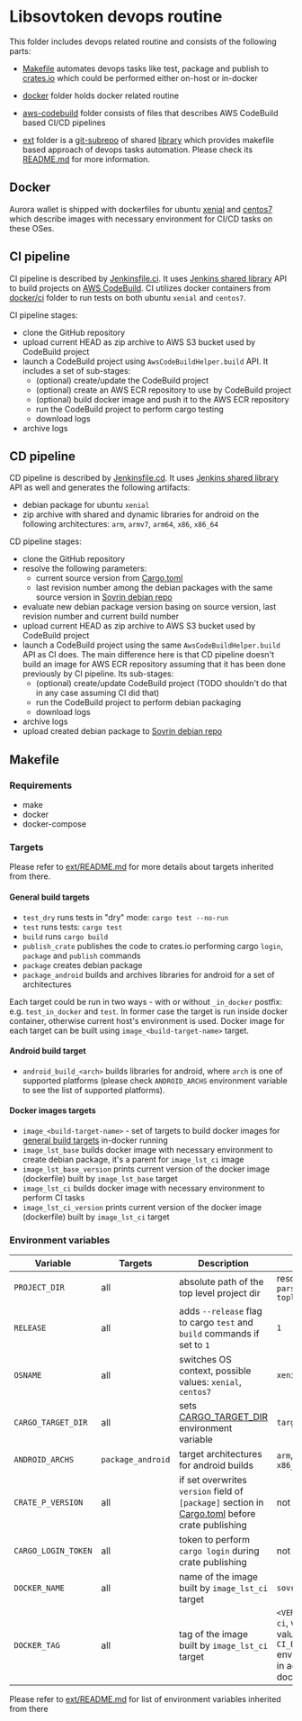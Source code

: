# Libsovtoken devops routine

This folder includes devops related routine and consists of the following parts:
- [Makefile](Makefile) automates devops tasks like test, package and publish to [crates.io](https://crates.io/) which could be performed either on-host or in-docker
- [docker](docker) folder holds docker related routine
- [aws-codebuild](aws-codebuild) folder consists of files that describes AWS CodeBuild based CI/CD pipelines
- [ext](ext) folder is a [git-subrepo][d003158e] of shared [library](https://github.com/sovrin/jenkins-shared/tree/devops-shared) which provides makefile based approach of devops tasks automation. Please check its [README.md](ext/README.md) for more information.

  [d003158e]: https://github.com/ingydotnet/git-subrepo "git-subrepo"

## Docker

Aurora wallet is shipped with dockerfiles for ubuntu [xenial](docker/ci/xenial/Dockerfile) and [centos7](docker/ci/xenial/Dockerfile) which describe images with necessary environment for CI/CD tasks on these OSes.

## CI pipeline

CI pipeline is described by [Jenkinsfile.ci](aws-codebuild/Jenkinsfile.ci). It uses [Jenkins shared library](https://github.com/sovrin/jenkins-shared/tree/aws-codebuild) API to build projects on [AWS CodeBuild](https://aws.amazon.com/codebuild/). CI utilizes docker containers from [docker/ci](docker/ci) folder to run tests on both ubuntu `xenial` and `centos7`.

CI pipeline stages:
- clone the GitHub repository
- upload current HEAD as zip archive to AWS S3 bucket used by CodeBuild project
- launch a CodeBuild project using `AwsCodeBuildHelper.build` API. It includes a set of sub-stages:
  - (optional) create/update the CodeBuild project
  - (optional) create an AWS ECR repository to use by CodeBuild project
  - (optional) build docker image and push it to the AWS ECR repository
  - run the CodeBuild project to perform cargo testing
  - download logs
- archive logs

## CD pipeline

CD pipeline is described by [Jenkinsfile.cd](aws-codebuild/Jenkinsfile.cd). It uses [Jenkins shared library](https://github.com/sovrin/jenkins-shared/tree/aws-codebuild) API as well and generates the following artifacts:
- debian package for ubuntu `xenial`
- zip archive with shared and dynamic libraries for android on the following architectures: `arm`, `armv7`, `arm64`, `x86`, `x86_64`

CD pipeline stages:
- clone the GitHub repository
- resolve the following parameters:
  - current source version from [Cargo.toml](../libsovtoken/Cargo.toml)
  - last revision number among the debian packages with the same source version in [Sovrin debian repo](https://repo.corp.sovrin.com/deb/dists/sovrin-agency-dev-ubuntu/)
- evaluate new debian package version basing on source version, last revision number and current build number
- upload current HEAD as zip archive to AWS S3 bucket used by CodeBuild project
- launch a CodeBuild project using the same `AwsCodeBuildHelper.build` API as CI does. The main difference here is that CD pipeline doesn't build an image for AWS ECR repository assuming that it has been done previously by CI pipeline. Its sub-stages:
  - (optional) create/update CodeBuild project (TODO shouldn't do that in any case assuming CI did that)
  - run the CodeBuild project to perform debian packaging
  - download logs
- archive logs
- upload created debian package to [Sovrin debian repo](https://repo.corp.sovrin.com/deb/dists/sovrin-agency-dev-ubuntu/)

## Makefile

### Requirements

- make
- docker
- docker-compose

### Targets

Please refer to [ext/README.md](ext/README.md) for more details about targets inherited from there.

#### General build targets
- `test_dry` runs tests in "dry" mode: `cargo test --no-run`
- `test` runs tests: `cargo test`
- `build` runs `cargo build`
- `publish_crate` publishes the code to crates.io performing cargo `login`, `package` and `publish` commands
- `package` creates debian package
- `package_android` builds and archives libraries for android for a set of architectures

Each target could be run in two ways - with or without `_in_docker` postfix: e.g. `test_in_docker` and `test`. In former case the target is run inside docker container, otherwise current host's environment is used. Docker image for each target can be built using `image_<build-target-name>` target.

#### Android build target
- `android_build_<arch>` builds libraries for android, where `arch` is one of supported platforms (please check `ANDROID_ARCHS` environment variable to see the list of supported platforms).


#### Docker images targets
- `image_<build-target-name>` - set of targets to build docker images for [general build targets](#general-build-targets) in-docker running
- `image_lst_base` builds docker image with necessary environment to create debian package, it's a parent for `image_lst_ci` image
- `image_lst_base_version` prints current version of the docker image (dockerfile) built by `image_lst_base` target
- `image_lst_ci` builds docker image with necessary environment to perform CI tasks
- `image_lst_ci_version` prints current version of the docker image (dockerfile) built by `image_lst_ci` target

### Environment variables

| Variable      | Targets | Description | Default
|---            |---                  |---|---|
| `PROJECT_DIR`       | all  | absolute path of the top level project dir   |resolved as `git rev-parse --show-toplevel`   |
|  `RELEASE`          | all  | adds `--release` flag to cargo `test` and `build` commands if set to `1`  | `1`  |
|  `OSNAME`           | all  | switches OS context, possible values: `xenial`, `centos7`|`xenial`|
|  `CARGO_TARGET_DIR` | all  | sets [CARGO_TARGET_DIR](https://doc.rust-lang.org/cargo/reference/environment-variables.html) environment variable|`target/$(OSNAME)`    |
| `ANDROID_ARCHS`     |`package_android`  | target architectures for android builds  |`arm`, `armv7`, `arm64`, `x86`, `x86_64`|
| `CRATE_P_VERSION`   | all  | if set overwrites `version` field of `[package]` section in [Cargo.toml](../libsovtoken/Cargo.toml) before crate publishing| not set  |
| `CARGO_LOGIN_TOKEN` | all  | token to perform `cargo login` during crate publishing  |not set|
| `DOCKER_NAME`       | all  | name of the image built by `image_lst_ci` target |`sovrin/libsovtoken`|
|  `DOCKER_TAG`       | all  | tag of the image built by `image_lst_ci` target| `<VERSION>-$(OSNAME)-ci`, where `VERSION` is value of `CI_ENV_VERSION` environment variable in accordant dockerfile     |

Please refer to [ext/README.md](ext/README.md) for list of environment variables inherited from there

